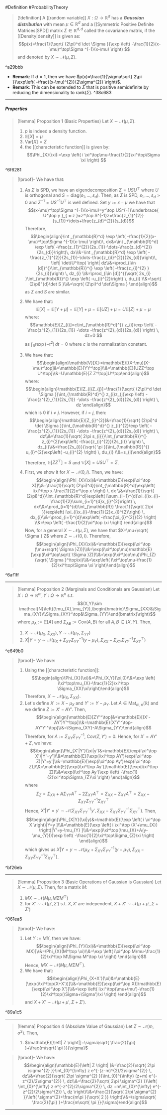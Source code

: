 #Definition #ProbabilityTheory 

> [!definition]
> A [[random variable]] $X:\Omega\to \mathbb{R}^d$ has a ***Gaussian distribution*** with mean $\mu\in \mathbb{R}^d$ and a [[Symmetric Positive Definite Matrices|SPD]] matrix $\Sigma\in \mathbb{R}^{d,d}$ called the covariance matrix, if the [[Density|density]] is given as: $$p(x)=\frac{1}{\sqrt{ (2\pi)^d \det \Sigma }}\exp \left( -\frac{1}{2}(x-\mu)^\top\Sigma ^{-1}(x-\mu) \right) $$and denoted by $X\sim \mathcal{N}(\mu,\Sigma)$. 

^a29bbb

- **Remark**: If $d=1$, then we have $p(x)=\frac{1}{\sigma\sqrt{ 2\pi }}\exp\left( -\frac{(x-\mu)^{2}}{2\sigma^{2}} \right)$.
- **Remark**: This can be extended to $\Sigma$ that is positive semidefinite by reducing the dimensionality to $\text{rank}(\Sigma)$.  ^38c683
---
##### Properties
> [!lemma] Proposition 1 (Basic Properties)
> Let $X\sim \mathcal{N}(\mu,\Sigma)$.
> 1. $p$ is indeed a density function. 
> 2. $\mathbb{E}[X]=\mu$
> 3. $\text{Var}[X]=\Sigma$
> 4. the [[characteristic function]] is given by: $$\Phi_{X}(\xi):=\exp \left( i \xi^\top\mu-\frac{1}{2}\xi^\top\Sigma \xi \right) $$

^6f6281

> [!proof]-
> We have that:
> 1. As $\Sigma$ is SPD, we have an eigendecomposition $\Sigma=USU^\top$ where $U$ is orthogonal and $S=\text{diag}(s_{1},\dots,s_{d})$. Then, as $\Sigma$ is SPD, $s_{1},\dots,s_{d}>0$ and $\Sigma ^{-1}=US^{-1}U^\top$ is well defined. Set $y:=x-\mu$ we have that $$(x-\mu)^\top\Sigma ^{-1}(x-\mu)=y^\top US^{-1}\underbrace{ U^\top y }_{ =:z }=z^\top S^{-1}z=\frac{z_{1}^{2}}{s_{1}}+\dots+\frac{z_{d}^{2}}{s_{d}}$$Therefore, 
>    $$\begin{align}\int _{\mathbb{R}^d} \exp \left( -\frac{1}{2}(x-\mu)^\top\Sigma ^{-1}(x-\mu) \right)\, dx&=\int _{\mathbb{R}^d} \exp \left( -\frac{z_{1}^{2}}{2s_{1}}-\dots-\frac{z_{d}^{2}}{2s_{d}}\right)\, dx\\&=\int _{\mathbb{R}^d} \exp \left( -\frac{z_{1}^{2}}{2s_{1}}-\dots-\frac{z_{d}^{2}}{2s_{d}}\right)\, \left| \det(U^\top) \right| dz\\&=\prod_{i\in [d]}^{}\int_{\mathbb{R}}^{} \exp \left( -\frac{z_{i}^{2} }{2s_{i}}\right)  \, dz_{i} \\&=\prod_{i\in [d]}^{}\sqrt{ 2s_{i} }\int_{\mathbb{R}}^{} \exp \left( -u_{i}^{2}\right)  \, du_{i} \\&=\sqrt{ (2\pi)^{d}\det S }\\&=\sqrt{ (2\pi)^d \det\Sigma } \end{align}$$as $\Sigma$ and $S$ are similar.
> 2. We have that: $$\mathbb{E}[X]=\mathbb{E}[Y+\mu]=\mathbb{E}[Y]+\mu=\mathbb{E}[UZ]+\mu=U\mathbb{E}[Z]+\mu=\mu$$where: $$\mathbb{E}[Z_{i}]=c\int_{\mathbb{R}^d}^{} z_{i}\exp \left( -\frac{z^{2}_{1}}{2s_{1}} -\dots -\frac{z^{2}_{d}}{2s_{d}} \right)  \, dz=0 $$
>    as $\int_{\mathbb{R}}^{} t\exp(-t^{2}) \, dt=0$ where $c$ is the normalization constant.
> 3. We have that: $$\begin{align}\mathbb{V}[X]:=\mathbb{E}[(X-\mu)(X-\mu)^\top]&=\mathbb{E}[YY^\top]\\&=\mathbb{E}[UZZ^\top U^\top]\\&=U\mathbb{E}[Z Z^\top]U^\top\end{align}$$where: $$\begin{align}\mathbb{E}[Z_{i}Z_{j}]=\frac{1}{\sqrt{ (2\pi)^d \det \Sigma }}\int_{\mathbb{R}^d}^{} z_{i}z_{j}\exp \left( -\frac{z^{2}_{1}}{2s_{1}} -\dots -\frac{z^{2}_{d}}{2s_{d}} \right)  \, dz \end{align}$$which is $0$ if $i\neq j$. However, if $i=j$, then: $$\begin{align}\mathbb{E}[Z_{i}^{2}]&=\frac{1}{\sqrt{ (2\pi)^d \det \Sigma }}\int_{\mathbb{R}^d}^{} z_{i}^{2}\exp \left( -\frac{z^{2}_{1}}{2s_{1}} -\dots -\frac{z^{2}_{d}}{2s_{d}} \right)  \, dz\\&=\frac{1}{\sqrt{ 2\pi s_{i}}}\int_{\mathbb{R}}^{} z_{i}^{2}\exp\left( -\frac{z_{i}^{2}}{2s_{i}} \right) \, dz_{i}\\&=\frac{2s_{i}}{\sqrt{ \pi }}\int_{\mathbb{R}}^{} u_{i}^{2}\exp\left( -u_{i}^{2} \right) \, du_{i} \\&=s_{i}\end{align}$$
>    
>    Therefore, $\mathbb{E}[ZZ^\top]=S$ and $\mathbb{V}[X]=USU^\top=\Sigma$.
> 4. First, we show it for $X \sim \mathcal{N}(0,I)$. Then, we have: $$\begin{align}\Phi_{X}(\xi)&=\mathbb{E}[\exp(i\xi^\top X)]\\&=\frac{1}{\sqrt{ (2\pi)^d}}\int_{\mathbb{R}^d}\exp\left( i\xi^\top x-\frac{1}{2}x^\top x \right)  \, dx \\&=\frac{1}{\sqrt{ (2\pi)^d}}\int_{\mathbb{R}^d}\exp\left( i\sum_{i=1}^{d}\xi_{i}x_{i}-\frac{1}{2}\sum_{i=1}^{d}x_{i}^{2}\right)  \, dx\\&=\prod_{i=1}^{d}\int_{\mathbb{R}} \frac{1}{\sqrt{ 2\pi }}\exp\left( i\xi_{i}x_{i}-\frac{1}{2}x_{i}^{2}\right)  \, dx_{i}\\&=\prod_{i=1}^{d}\exp\left( -\frac{\xi_{i}^{2}}{2} \right) \\&=\exp \left( -\frac{1}{2}\xi^\top \xi \right) \end{align}$$ Now, for a general $X \sim \mathcal{N}(\mu,\Sigma)$, we have that $X=\mu+\sqrt{ \Sigma } Z$ where $Z \sim \mathcal{N}(0,I)$. Therefore, $$\begin{align}\Phi_{X}(\xi)&=\mathbb{E}[\exp(i\xi^\top (\mu+\sqrt{ \Sigma }Z))]\\&=\exp(i\xi^\top\mu)\mathbb{E}[\exp(i\xi^\top\sqrt{ \Sigma }Z)]\\&=\exp(i\xi^\top\mu)\Phi_{Z}(\sqrt{ \Sigma }^\top\xi)\\&=\exp\left( i\xi^\top\mu-\frac{1}{2}\xi^\top\Sigma \xi \right)\end{align}$$

^6af1ff

---
> [!lemma] Proposition 2 (Marginals and Conditionals are Gaussian)
> Let $X:\Omega\to \mathbb{R}^m,Y:\Omega\to \mathbb{R}^n$ s.t. $$(X,Y)\sim \mathcal{N}\left((\mu_{X},\mu_{Y}),\begin{bmatrix}\Sigma_{XX}&\Sigma_{XY}\\\Sigma_{XY}^\top&\Sigma_{YY}\end{bmatrix}\right)$$ where $\mu_{A}:=\mathbb{E}[A]$ and $\Sigma_{AB}:=\text{Cov}(A,B)$ for all $A,B\in \{ X,Y \}$. Then,
> 1. $X \sim \mathcal{N}(\mu_{X},\Sigma_{XX}), Y\sim \mathcal{N}(\mu_{Y},\Sigma_{YY})$
> 2. $X|Y=y\sim \mathcal{N}(\mu_{X}+\Sigma_{XY}\Sigma_{YY}^{-1}(y-\mu_{Y}),\Sigma_{XX}-\Sigma_{XY}\Sigma_{YY}^{-1}\Sigma_{XY}^\top)$

^e649b0

> [!proof]-
> We have:
> 1. Using the [[characteristic function]]: $$\begin{align}\Phi_{X}(\xi)&=\Phi_{X,Y}(\xi,0)\\&=\exp \left( i\xi^\top\mu_{X}-\frac{1}{2}\xi^\top \Sigma_{XX}\xi\right)\end{align}$$Therefore, $X \sim \mathcal{N}(\mu_{X},\Sigma_{XX})$. 
> 2. Let's define $X':=X - \mu_{X}$ and $Y':=Y-\mu_{Y}$. Let $A\in \text{Mat}_{m,n}(\mathbb{R})$ and we define $Z:=X'-AY'$. Then, $$\begin{align}\mathbb{E}[ZY'^\top]&=\mathbb{E}[(X'-AY')Y'^\top]\\&=\mathbb{E}[X'Y'^\top-AY'Y'^\top]\\&=\Sigma_{XY}-A\Sigma_{YY}\end{align}$$Therefore, for $A:=\Sigma_{XY}\Sigma_{YY}^{-1}$, $\text{Cov}(Z,Y')=0$. Hence, for $X'=AY'+Z$, we have: $$\begin{align}\Phi_{X'|Y'}(\xi|y')&=\mathbb{E}[\exp(i\xi^\top X')|Y'=y']\\&=\mathbb{E}[\exp(i\xi^\top AY')\exp(i\xi^\top Z)|Y'=y']\\&=\mathbb{E}[\exp(i\xi^\top Ay')\exp(i\xi^\top Z)]\\&=\mathbb{E}[\exp(i\xi^\top Ay')]\mathbb{E}[\exp(i\xi^\top Z)]\\&=\exp(i\xi^\top Ay')\exp \left( -\frac{1}{2}\xi^\top\Sigma_{Z}\xi \right)  \end{align}$$where$$\Sigma_{Z}=\Sigma_{XX}+A\Sigma_{YY}A^\top-2\Sigma_{XY}A^\top=\Sigma_{XX}-\Sigma_{XY}A^\top=\Sigma_{XX}-\Sigma _{XY}\Sigma_{YY}^{-1}\Sigma_{XY}^\top$$Hence, $X'|Y'=y' \sim \mathcal{N}(\Sigma_{XY}\Sigma_{YY}^{-1}y',\Sigma_{XX}-\Sigma _{XY}\Sigma_{YY}^{-1}\Sigma_{XY}^\top)$. Then, $$\begin{align}\Phi_{X|Y}(\xi|y)&=\mathbb{E}[\exp \left( i \xi^\top X \right)|Y=y ]\\&=\mathbb{E}[\exp \left( i \xi^\top (X'+\mu_{X}) \right)|Y'=y-\mu_{Y} ]\\&=\exp(i\xi^\top(\mu_{X}+A(y-\mu_{Y})))\exp \left( -\frac{1}{2}\xi^\top\Sigma_{Z}\xi \right)   \end{align}$$which gives us $X|Y=y \sim \mathcal{N}(\mu_{X}+\Sigma_{XY}\Sigma_{YY}^{-1}(y-\mu_{Y}),\Sigma_{XX}-\Sigma _{XY}\Sigma_{YY}^{-1}\Sigma_{XY}^\top)$. 
>    
>    
>    

^bf26eb

---
> [!lemma] Proposition 3 (Basic Operations of Gaussian is Gaussian)
> Let $X \sim \mathcal{N}(\mu,\Sigma)$. Then, for a matrix $M$:
> 1. $MX\sim \mathcal{N}(M\mu,M\Sigma M^\top)$
> 2. for $X' \sim \mathcal{N}(\mu',\Sigma')$ s.t. $X,X'$ are independent, $X+X' \sim \mathcal{N}(\mu+\mu',\Sigma+\Sigma')$

^061ea5

> [!proof]-
> We have: 
> 1. Let $Y:=MX$, then we have: $$\begin{align}\Phi_{Y}(\xi)&=\mathbb{E}[\exp(i\xi^\top MX)]\\&=\Phi_{X}(M^\top \xi)\\&=\exp \left( i\xi^\top M\mu-\frac{1}{2}\xi^\top M\Sigma M^\top \xi \right) \end{align}$$Hence, $MX \sim \mathcal{N}(M\mu,M\Sigma M^\top)$.
> 2. We have that: $$\begin{align}\Phi_{X+X'}(\xi)&=\mathbb{E}[\exp(i\xi^\top(X+X'))]\\&=\mathbb{E}[\exp(i\xi^\top X)]\mathbb{E}[\exp(i\xi^\top X')]\\&=\exp \left( i\xi^\top(\mu+\mu')-\frac{1}{2}\xi^\top(\Sigma+\Sigma')\xi \right) \end{align}$$and $X+X' \sim \mathcal{N}(\mu+\mu',\Sigma+\Sigma')$.

^89a1c5

---
> [!lemma] Proposition 4 (Absolute Value of Gaussian)
> Let $Z \sim \mathcal{N}(m,\sigma^{2})$. Then, 
> 1. $\mathbb{E}[\left| Z \right|]=\sigma\sqrt{ \frac{2}{\pi} }+\frac{m\sqrt{ \pi }}{\sigma}$

> [!proof]-
> We have:$$\begin{align}\mathbb{E}[\left| Z \right| ]&=\frac{2}{\sqrt{ 2\pi \sigma^{2} }}\int_{0}^{\infty} z e^{-(z-m)^{2}/2\sigma^{2}} \, dz\\&=\frac{2}{\sqrt{ 2\pi \sigma^{2} }}\int_{0}^{\infty} (z+m) e^{-z^{2}/2\sigma^{2}} \, dz\\&=\frac{2}{\sqrt{ 2\pi \sigma^{2} }}\left( \int_{0}^{\infty} z e^{-z^{2}/2\sigma^{2}} \, dz +m\int_{0}^{\infty} e^{-z^{2}/2\sigma^{2}} \, dz  \right)\\&=\frac{2}{\sqrt{ 2\pi \sigma^{2} }}\left( \sigma^{2}+\frac{m\pi }{\sqrt{ 2 }} \right)\\&=\sigma\sqrt{ \frac{2}{\pi} }+\frac{m\sqrt{ \pi }}{\sigma}\end{align}$$
---